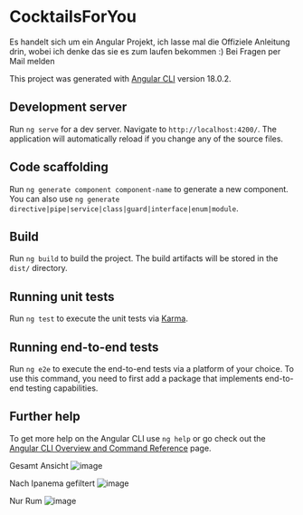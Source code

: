# CocktailsForYou


Es handelt sich um ein Angular Projekt, ich lasse mal die Offiziele Anleitung drin, wobei ich denke das sie es zum laufen bekommen :) 
Bei Fragen per Mail melden











This project was generated with [Angular CLI](https://github.com/angular/angular-cli) version 18.0.2.

## Development server

Run `ng serve` for a dev server. Navigate to `http://localhost:4200/`. The application will automatically reload if you change any of the source files.

## Code scaffolding

Run `ng generate component component-name` to generate a new component. You can also use `ng generate directive|pipe|service|class|guard|interface|enum|module`.

## Build

Run `ng build` to build the project. The build artifacts will be stored in the `dist/` directory.

## Running unit tests

Run `ng test` to execute the unit tests via [Karma](https://karma-runner.github.io).

## Running end-to-end tests

Run `ng e2e` to execute the end-to-end tests via a platform of your choice. To use this command, you need to first add a package that implements end-to-end testing capabilities.

## Further help

To get more help on the Angular CLI use `ng help` or go check out the [Angular CLI Overview and Command Reference](https://angular.dev/tools/cli) page.

Gesamt Ansicht
![image](https://github.com/Raxor-bot/CocktailsForYou/assets/74327035/f6a5a26b-8c54-4fe4-bc5c-2eb259da02c7)

Nach Ipanema gefiltert
![image](https://github.com/Raxor-bot/CocktailsForYou/assets/74327035/aaf0fb8a-f589-488d-92e3-1b6a78a277d9)

Nur Rum
![image](https://github.com/Raxor-bot/CocktailsForYou/assets/74327035/fabde065-69bb-4cd3-9c3c-d73e47e4b42f)


